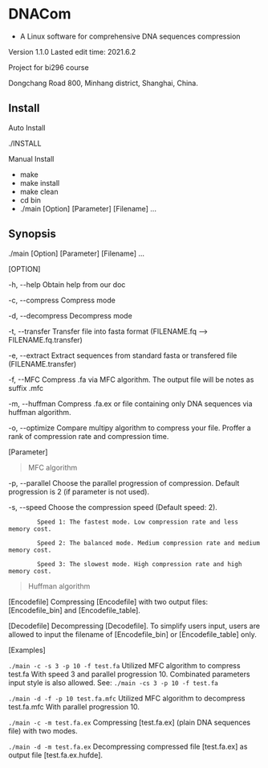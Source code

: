# DNACom

* A Linux software for comprehensive DNA sequences compression

Version 1.1.0
Lasted edit time: 2021.6.2

Project for bi296 course

Dongchang Road 800, Minhang district, Shanghai, China.

## Install 

  Auto Install
  
  ./INSTALL

  Manual Install

  * make
  * make install
  * make clean
  * cd bin
  * ./main [Option] [Parameter] [Filename] ...

## Synopsis

  ./main [Option] [Parameter] [Filename] ...


[OPTION]

  -h, --help         Obtain help from our doc

  -c, --compress     Compress mode

  -d, --decompress   Decompress mode
   
  -t, --transfer     Transfer file into fasta format (FILENAME.fq --> FILENAME.fq.transfer)
  
  -e, --extract      Extract sequences from standard fasta or transfered file (FILENAME.transfer)
        
  -f, --MFC          Compress .fa via MFC algorithm. The output file will be notes as suffix .mfc
  
  -m, --huffman      Compress .fa.ex or file containing only DNA sequences via huffman algorithm.
   
  -o, --optimize     Compare multipy algorithm to compress your file. 
                     Proffer a rank of compression rate and compression time.

[Parameter]

  > MFC algorithm

  -p, --parallel    Choose the parallel progression of compression. Default progression is 2 (if parameter is not used).

  -s, --speed       Choose the compression speed (Default speed: 2). 

			Speed 1: The fastest mode. Low compression rate and less memory cost.

			Speed 2: The balanced mode. Medium compression rate and medium memory cost.

			Speed 3: The slowest mode. High compression rate and high memory cost.

  > Huffman algorithm

  [Encodefile]	   Compressing [Encodefile] with two output files: [Encodefile_bin] and [Encodefile_table].

  [Decodefile]	   Decompressing [Decodefile]. To simplify users input, users are allowed to input the filename 
	  	   of [Encodefile_bin] or [Encodefile_table] only.

[Examples]

  `./main -c -s 3 -p 10 -f test.fa`
  Utilized MFC algorithm to compress test.fa With speed 3 and parallel progression 10.
  Combinated parameters input style is also allowed. See: `./main -cs 3 -p 10 -f test.fa`

  `./main -d -f -p 10 test.fa.mfc`
  Utilized MFC algorithm to decompress test.fa.mfc With parallel progression 10.

  `./main -c -m test.fa.ex`
  Compressing [test.fa.ex] (plain DNA sequences file) with two modes.

  `./main -d -m test.fa.ex`
  Decompressing compressed file [test.fa.ex] as output file [test.fa.ex.hufde]. 

